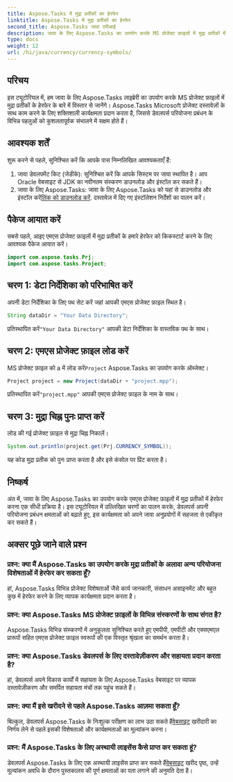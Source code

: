 ```yaml
---
title: Aspose.Tasks में मुद्रा प्रतीकों का हेरफेर
linktitle: Aspose.Tasks में मुद्रा प्रतीकों का हेरफेर
second_title: Aspose.Tasks जावा एपीआई
description: जावा के लिए Aspose.Tasks का उपयोग करके MS प्रोजेक्ट फ़ाइलों में मुद्रा प्रतीकों में हेरफेर करना सीखें। कुशल परियोजना प्रबंधन के लिए आसान कदम.
type: docs
weight: 12
url: /hi/java/currency/currency-symbols/
---
```

## परिचय
इस ट्यूटोरियल में, हम जावा के लिए Aspose.Tasks लाइब्रेरी का उपयोग करके MS प्रोजेक्ट फ़ाइलों में मुद्रा प्रतीकों के हेरफेर के बारे में विस्तार से जानेंगे। Aspose.Tasks Microsoft प्रोजेक्ट दस्तावेज़ों के साथ काम करने के लिए शक्तिशाली कार्यक्षमता प्रदान करता है, जिससे डेवलपर्स परियोजना प्रबंधन के विभिन्न पहलुओं को कुशलतापूर्वक संभालने में सक्षम होते हैं।
## आवश्यक शर्तें
शुरू करने से पहले, सुनिश्चित करें कि आपके पास निम्नलिखित आवश्यकताएँ हैं:
1. जावा डेवलपमेंट किट (जेडीके): सुनिश्चित करें कि आपके सिस्टम पर जावा स्थापित है। आप Oracle वेबसाइट से JDK का नवीनतम संस्करण डाउनलोड और इंस्टॉल कर सकते हैं।
2.  जावा के लिए Aspose.Tasks: जावा के लिए Aspose.Tasks को यहां से डाउनलोड और इंस्टॉल करें[लिंक को डाउनलोड करें](https://releases.aspose.com/tasks/java/). दस्तावेज़ में दिए गए इंस्टॉलेशन निर्देशों का पालन करें।

## पैकेज आयात करें
सबसे पहले, आइए एमएस प्रोजेक्ट फ़ाइलों में मुद्रा प्रतीकों के हमारे हेरफेर को किकस्टार्ट करने के लिए आवश्यक पैकेज आयात करें।
```java
import com.aspose.tasks.Prj;
import com.aspose.tasks.Project;
```

## चरण 1: डेटा निर्देशिका को परिभाषित करें
अपनी डेटा निर्देशिका के लिए पथ सेट करें जहां आपकी एमएस प्रोजेक्ट फ़ाइल स्थित है।
```java
String dataDir = "Your Data Directory";
```
 प्रतिस्थापित करें`"Your Data Directory"` आपकी डेटा निर्देशिका के वास्तविक पथ के साथ।
## चरण 2: एमएस प्रोजेक्ट फ़ाइल लोड करें
 MS प्रोजेक्ट फ़ाइल को a में लोड करें`Project` Aspose.Tasks का उपयोग करके ऑब्जेक्ट।
```java
Project project = new Project(dataDir + "project.mpp");
```
 प्रतिस्थापित करें`"project.mpp"` आपकी एमएस प्रोजेक्ट फ़ाइल के नाम के साथ।
## चरण 3: मुद्रा चिह्न पुनः प्राप्त करें
लोड की गई प्रोजेक्ट फ़ाइल से मुद्रा चिह्न निकालें।
```java
System.out.println(project.get(Prj.CURRENCY_SYMBOL));
```
यह कोड मुद्रा प्रतीक को पुनः प्राप्त करता है और इसे कंसोल पर प्रिंट करता है।

## निष्कर्ष
अंत में, जावा के लिए Aspose.Tasks का उपयोग करके एमएस प्रोजेक्ट फ़ाइलों में मुद्रा प्रतीकों में हेरफेर करना एक सीधी प्रक्रिया है। इस ट्यूटोरियल में उल्लिखित चरणों का पालन करके, डेवलपर्स अपनी परियोजना प्रबंधन क्षमताओं को बढ़ाते हुए, इस कार्यक्षमता को अपने जावा अनुप्रयोगों में सहजता से एकीकृत कर सकते हैं।
## अक्सर पूछे जाने वाले प्रश्न
### प्रश्न: क्या मैं Aspose.Tasks का उपयोग करके मुद्रा प्रतीकों के अलावा अन्य परियोजना विशेषताओं में हेरफेर कर सकता हूँ?
हां, Aspose.Tasks विभिन्न प्रोजेक्ट विशेषताओं जैसे कार्य जानकारी, संसाधन असाइनमेंट और बहुत कुछ में हेरफेर करने के लिए व्यापक कार्यक्षमता प्रदान करता है।
### प्रश्न: क्या Aspose.Tasks MS प्रोजेक्ट फ़ाइलों के विभिन्न संस्करणों के साथ संगत है?
Aspose.Tasks विभिन्न संस्करणों में अनुकूलता सुनिश्चित करते हुए एमपीपी, एमपीटी और एक्सएमएल प्रारूपों सहित एमएस प्रोजेक्ट फ़ाइल स्वरूपों की एक विस्तृत श्रृंखला का समर्थन करता है।
### प्रश्न: क्या Aspose.Tasks डेवलपर्स के लिए दस्तावेज़ीकरण और सहायता प्रदान करता है?
हां, डेवलपर्स अपने विकास कार्यों में सहायता के लिए Aspose.Tasks वेबसाइट पर व्यापक दस्तावेज़ीकरण और समर्पित सहायता मंचों तक पहुंच सकते हैं।
### प्रश्न: क्या मैं इसे खरीदने से पहले Aspose.Tasks आज़मा सकता हूँ?
 बिल्कुल, डेवलपर्स Aspose.Tasks के निःशुल्क परीक्षण का लाभ उठा सकते हैं[वेबसाइट](https://purchase.aspose.com/buy) खरीदारी का निर्णय लेने से पहले इसकी विशेषताओं और कार्यक्षमताओं का मूल्यांकन करना।
### प्रश्न: मैं Aspose.Tasks के लिए अस्थायी लाइसेंस कैसे प्राप्त कर सकता हूं?
 डेवलपर्स Aspose.Tasks के लिए एक अस्थायी लाइसेंस प्राप्त कर सकते हैं[वेबसाइट](https://purchase.aspose.com/temporary-license/) खरीद पृष्ठ, उन्हें मूल्यांकन अवधि के दौरान पुस्तकालय की पूर्ण क्षमताओं का पता लगाने की अनुमति देता है।